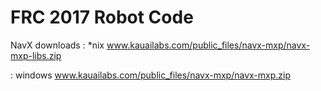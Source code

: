 # FRC 2017 Robot Code

NavX downloads : \*nix www.kauailabs.com/public_files/navx-mxp/navx-mxp-libs.zip

: windows www.kauailabs.com/public_files/navx-mxp/navx-mxp.zip
